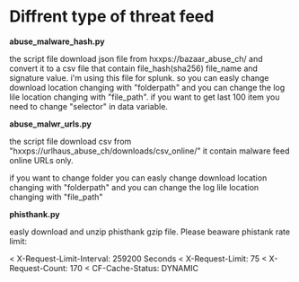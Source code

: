 # Diffrent type of threat feed

<p><b>abuse_malware_hash.py</b></p>
<p></p>
<p>the script file download  json file from hxxps://bazaar_abuse_ch/  and convert it to a csv file that contain file_hash(sha256) file_name and signature value.  i'm using this file for splunk. so  you can easly change  download location  changing with "folderpath" and you can change the log lile location changing with "file_path". if you want to get last 100 item you need to change "selector" in data variable.</p>


<p><b>abuse_malwr_urls.py</b></p>

<p>the script file download csv from "hxxps://urlhaus_abuse_ch/downloads/csv_online/"  it contain malware feed online URLs only. </p>
<p>if you want to change folder you can easly change  download location  changing with "folderpath" and you can change the log lile location changing with "file_path" <p>
  
  
<p><b>phisthank.py</b></p>

easly download and unzip phisthank gzip file. Please beaware phistank rate limit:

< X-Request-Limit-Interval: 259200 Seconds
< X-Request-Limit: 75
< X-Request-Count: 170
< CF-Cache-Status: DYNAMIC

